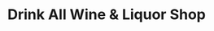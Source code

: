 ---
title: "Drink All Wine & Liquor Shop"
url: /imus/drink-all-wine-and-liquor-shop/
shop: alcohol
---